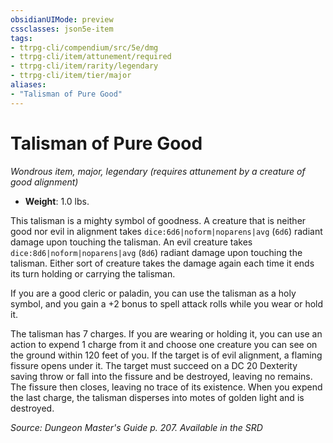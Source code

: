 ```yaml
---
obsidianUIMode: preview
cssclasses: json5e-item
tags:
- ttrpg-cli/compendium/src/5e/dmg
- ttrpg-cli/item/attunement/required
- ttrpg-cli/item/rarity/legendary
- ttrpg-cli/item/tier/major
aliases: 
- "Talisman of Pure Good"
---
```

# Talisman of Pure Good
*Wondrous item, major, legendary (requires attunement by a creature of good alignment)*  


- **Weight**: 1.0 lbs.

This talisman is a mighty symbol of goodness. A creature that is neither good nor evil in alignment takes `dice:6d6|noform|noparens|avg` (`6d6`) radiant damage upon touching the talisman. An evil creature takes `dice:8d6|noform|noparens|avg` (`8d6`) radiant damage upon touching the talisman. Either sort of creature takes the damage again each time it ends its turn holding or carrying the talisman.

If you are a good cleric or paladin, you can use the talisman as a holy symbol, and you gain a +2 bonus to spell attack rolls while you wear or hold it.

The talisman has 7 charges. If you are wearing or holding it, you can use an action to expend 1 charge from it and choose one creature you can see on the ground within 120 feet of you. If the target is of evil alignment, a flaming fissure opens under it. The target must succeed on a DC 20 Dexterity saving throw or fall into the fissure and be destroyed, leaving no remains. The fissure then closes, leaving no trace of its existence. When you expend the last charge, the talisman disperses into motes of golden light and is destroyed.

*Source: Dungeon Master's Guide p. 207. Available in the <span title='Systems Reference Document (5.1)'>SRD</span>*
